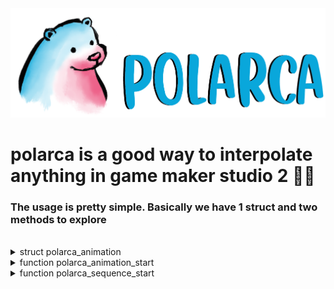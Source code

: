 <img src="docs/img_header.png"  />

# polarca is a good way to interpolate anything in game maker studio 2 🐻‍❄️

### The usage is pretty simple. Basically we have 1 struct and two methods to explore

<br/>

<details>
	<summary>struct polarca_animation</summary>
     
## that struct stores all the important information about our animation
     /// @param _attribute -> name of the attribute you like do change
     /// @param _value -> Value that you want to attribute reach
     /// @param _animcurv -> animation curve that controller should use
     /// @param _channel_index -> channel index from animation curve that controller should use 
     /// @param _curve_speed -> animation speed

     polarca_animation(_attribute,_value, _animcurv, _channel_index, _curve_speed)
</details>

<details>
	<summary>function polarca_animation_start</summary>
     
## creates a controller that does the interpolation for you

     /// @param _arr -> an array of Animations

     polarca_animation_start(_arr)
</details>

<details>
	<summary>function polarca_sequence_start</summary>
     
## creates a controller that does sequencials interpolations for you
     /// @param _arr -> an array of an array of Animations

     polarca_sequence_start(_arr)
</details>

